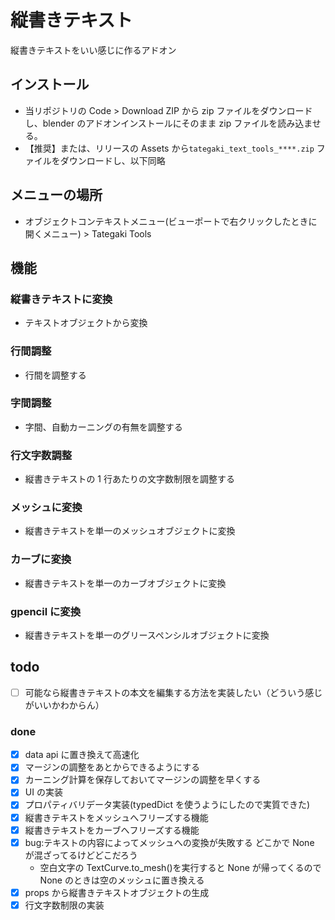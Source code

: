 # 縦書きテキスト

縦書きテキストをいい感じに作るアドオン

## インストール

- 当リポジトリの Code > Download ZIP から zip ファイルをダウンロードし、blender のアドオンインストールにそのまま zip ファイルを読み込ませる。
- 【推奨】または、リリースの Assets から`tategaki_text_tools_****.zip` ファイルをダウンロードし、以下同略

## メニューの場所

- オブジェクトコンテキストメニュー(ビューポートで右クリックしたときに開くメニュー) > Tategaki Tools

## 機能

### 縦書きテキストに変換

- テキストオブジェクトから変換

### 行間調整

- 行間を調整する

### 字間調整

- 字間、自動カーニングの有無を調整する

### 行文字数調整

- 縦書きテキストの 1 行あたりの文字数制限を調整する

### メッシュに変換

- 縦書きテキストを単一のメッシュオブジェクトに変換

### カーブに変換

- 縦書きテキストを単一のカーブオブジェクトに変換

### gpencil に変換

- 縦書きテキストを単一のグリースペンシルオブジェクトに変換

## todo

- [ ] 可能なら縦書きテキストの本文を編集する方法を実装したい（どういう感じがいいかわからん）

### done

- [x] data api に置き換えて高速化
- [x] マージンの調整をあとからできるようにする
- [x] カーニング計算を保存しておいてマージンの調整を早くする
- [x] UI の実装
- [x] プロパティバリデータ実装(typedDict を使うようにしたので実質できた)
- [x] 縦書きテキストをメッシュへフリーズする機能
- [x] 縦書きテキストをカーブへフリーズする機能
- [x] bug:テキストの内容によってメッシュへの変換が失敗する どこかで None が混ざってるけどどこだろう
  - 空白文字の TextCurve.to_mesh()を実行すると None が帰ってくるので None のときは空のメッシュに置き換える
- [x] props から縦書きテキストオブジェクトの生成
- [x] 行文字数制限の実装
